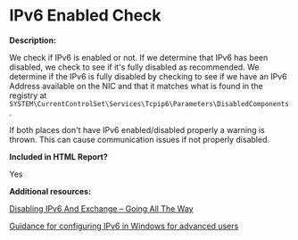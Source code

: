 # IPv6 Enabled Check

**Description:**

We check if IPv6 is enabled or not. If we determine that IPv6 has been disabled, we check to see if it's fully disabled as recommended. We determine if the IPv6 is fully disabled by checking to see if we have an IPv6 Address available on the NIC and that it matches what is found in the registry at `SYSTEM\CurrentControlSet\Services\Tcpip6\Parameters\DisabledComponents`.

If both places don't have IPv6 enabled/disabled properly a warning is thrown. This can cause communication issues if not properly disabled.

**Included in HTML Report?**

Yes

**Additional resources:**

[Disabling IPv6 And Exchange – Going All The Way](https://blog.rmilne.ca/2014/10/29/disabling-ipv6-and-exchange-going-all-the-way/)

[Guidance for configuring IPv6 in Windows for advanced users](https://support.microsoft.com/help/929852/guidance-for-configuring-ipv6-in-windows-for-advanced-users)

